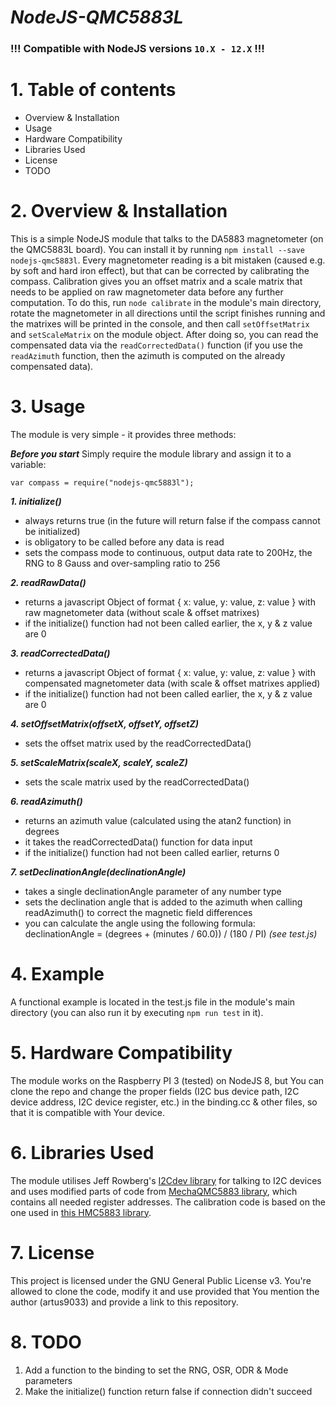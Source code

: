 # _NodeJS-QMC5883L_

### **!!!** Compatible with NodeJS versions `10.X - 12.X` **!!!**

# 1. Table of contents

- Overview & Installation
- Usage
- Hardware Compatibility
- Libraries Used
- License
- TODO

# 2. Overview & Installation

This is a simple NodeJS module that talks to the DA5883 magnetometer (on the QMC5883L board). You can install it by running `npm install --save nodejs-qmc5883l`. Every magnetometer reading is a bit mistaken (caused e.g. by soft and hard iron effect), but that can be corrected by calibrating the compass. Calibration gives you an offset matrix and a scale matrix that needs to be applied on raw magnetometer data before any further computation. To do this, run `node calibrate` in the module's main directory, rotate the magnetometer in all directions until the script finishes running and the matrixes will be printed in the console, and then call `setOffsetMatrix` and `setScaleMatrix` on the module object. After doing so, you can read the compensated data via the `readCorrectedData()` function (if you use the `readAzimuth` function, then the azimuth is computed on the already compensated data).

# 3. Usage

The module is very simple - it provides three methods:

_**Before you start**_
Simply require the module library and assign it to a variable:

```node
var compass = require("nodejs-qmc5883l");
```

_**1. initialize()**_

- always returns true (in the future will return false if the compass cannot be initialized)
- is obligatory to be called before any data is read
- sets the compass mode to continuous, output data rate to 200Hz, the RNG to 8 Gauss and over-sampling ratio to 256

_**2. readRawData()**_

- returns a javascript Object of format { x: value, y: value, z: value } with raw magnetometer data (without scale & offset matrixes)
- if the initialize() function had not been called earlier, the x, y & z value are 0

_**3. readCorrectedData()**_

- returns a javascript Object of format { x: value, y: value, z: value } with compensated magnetometer data (with scale & offset matrixes applied)
- if the initialize() function had not been called earlier, the x, y & z value are 0

_**4. setOffsetMatrix(offsetX, offsetY, offsetZ)**_

- sets the offset matrix used by the readCorrectedData()

_**5. setScaleMatrix(scaleX, scaleY, scaleZ)**_

- sets the scale matrix used by the readCorrectedData()

_**6. readAzimuth()**_

- returns an azimuth value (calculated using the atan2 function) in degrees
- it takes the readCorrectedData() function for data input
- if the initialize() function had not been called earlier, returns 0

_**7. setDeclinationAngle(declinationAngle)**_

- takes a single declinationAngle parameter of any number type
- sets the declination angle that is added to the azimuth when calling readAzimuth() to correct the magnetic field differences
- you can calculate the angle using the following formula: declinationAngle = (degrees + (minutes / 60.0)) / (180 / PI)
  _(see test.js)_

# 4. Example

A functional example is located in the test.js file in the module's main directory (you can also run it by executing `npm run test` in it).

# 5. Hardware Compatibility

The module works on the Raspberry PI 3 (tested) on NodeJS 8, but You can clone the repo and change the proper fields (I2C bus device path, I2C device address, I2C device register, etc.) in the binding.cc & other files, so that it is compatible with Your device.

# 6. Libraries Used

The module utilises Jeff Rowberg's [I2Cdev library][i2cdev] for talking to I2C devices and uses modified parts of code from [MechaQMC5883 library][qmclib], which contains all needed register addresses. The calibration code is based on the one used in [this HMC5883 library][hmclib].

# 7. License

This project is licensed under the GNU General Public License v3. You're allowed to clone the code, modify it and use provided that You mention the author (artus9033) and provide a link to this repository.

# 8. TODO

1. Add a function to the binding to set the RNG, OSR, ODR & Mode parameters
2. Make the initialize() function return false if connection didn't succeed

[i2cdev]: https://github.com/jrowberg/i2cdevlib
[qmclib]: https://github.com/mechasolution/Mecha_QMC5883L
[hmclib]: https://github.com/psiphi75/compass-hmc5883l
